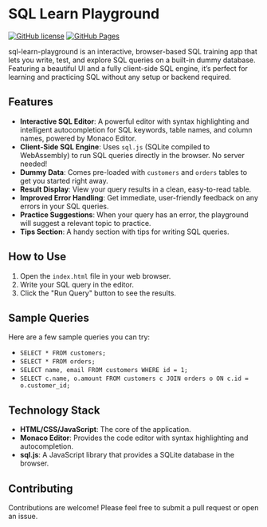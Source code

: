 # SQL Learn Playground

[![GitHub license](https://img.shields.io/badge/license-GPLv3-blue.svg)](LICENSE)
[![GitHub Pages](https://github.com/justinjdaniel/sql-lear-playground/actions/workflows/static.yml/badge.svg)](https://justinjdaniel.github.io/sql-lear-playground/)


sql-learn-playground is an interactive, browser-based SQL training app that lets you write, test, and explore SQL queries on a built-in dummy database. Featuring a beautiful UI and a fully client-side SQL engine, it’s perfect for learning and practicing SQL without any setup or backend required.

## Features

*   **Interactive SQL Editor**: A powerful editor with syntax highlighting and intelligent autocompletion for SQL keywords, table names, and column names, powered by Monaco Editor.
*   **Client-Side SQL Engine**: Uses `sql.js` (SQLite compiled to WebAssembly) to run SQL queries directly in the browser. No server needed!
*   **Dummy Data**: Comes pre-loaded with `customers` and `orders` tables to get you started right away.
*   **Result Display**: View your query results in a clean, easy-to-read table.
*   **Improved Error Handling**: Get immediate, user-friendly feedback on any errors in your SQL queries.
*   **Practice Suggestions**: When your query has an error, the playground will suggest a relevant topic to practice.
*   **Tips Section**: A handy section with tips for writing SQL queries.

## How to Use

1.  Open the `index.html` file in your web browser.
2.  Write your SQL query in the editor.
3.  Click the "Run Query" button to see the results.

## Sample Queries

Here are a few sample queries you can try:

*   `SELECT * FROM customers;`
*   `SELECT * FROM orders;`
*   `SELECT name, email FROM customers WHERE id = 1;`
*   `SELECT c.name, o.amount FROM customers c JOIN orders o ON c.id = o.customer_id;`

## Technology Stack

*   **HTML/CSS/JavaScript**: The core of the application.
*   **Monaco Editor**: Provides the code editor with syntax highlighting and autocompletion.
*   **sql.js**: A JavaScript library that provides a SQLite database in the browser.

## Contributing

Contributions are welcome! Please feel free to submit a pull request or open an issue.
